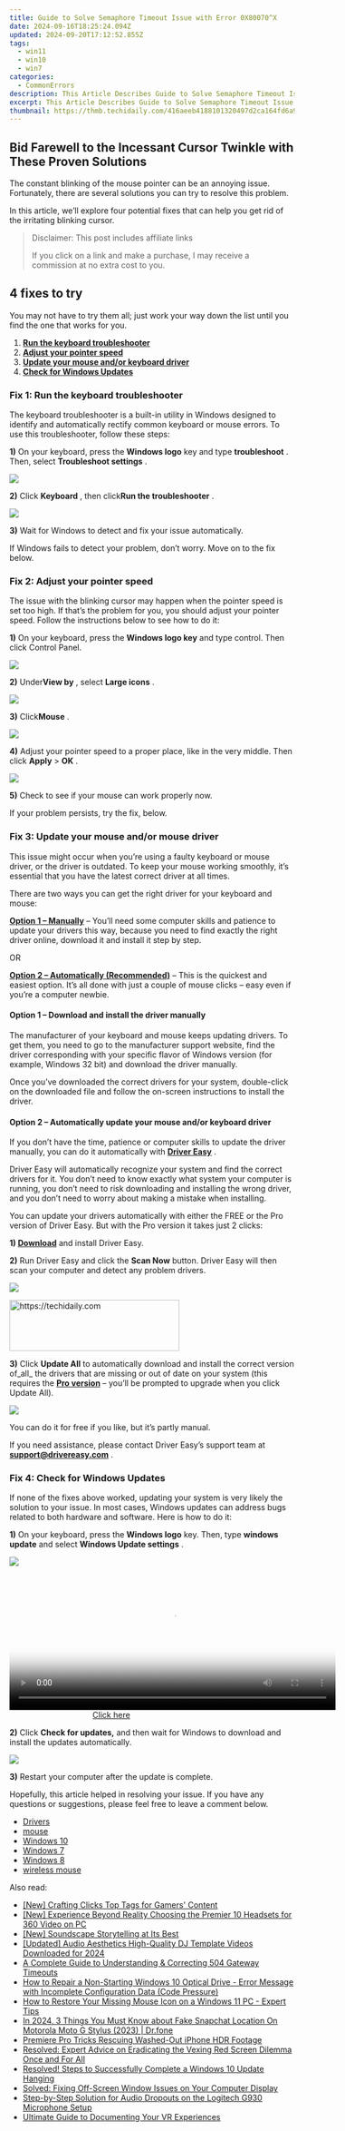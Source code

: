```yaml
---
title: Guide to Solve Semaphore Timeout Issue with Error 0X80070^X
date: 2024-09-16T18:25:24.094Z
updated: 2024-09-20T17:12:52.855Z
tags:
  - win11
  - win10
  - win7
categories:
  - CommonErrors
description: This Article Describes Guide to Solve Semaphore Timeout Issue with Error 0X80070^X
excerpt: This Article Describes Guide to Solve Semaphore Timeout Issue with Error 0X80070^X
thumbnail: https://thmb.techidaily.com/416aeeb4188101320497d2ca164fd6a9ed87803b69670867cf0671d294f1cd7b.jpg
---
```


## Bid Farewell to the Incessant Cursor Twinkle with These Proven Solutions

 The constant blinking of the mouse pointer can be an annoying issue. Fortunately, there are several solutions you can try to resolve this problem.

 In this article, we’ll explore four potential fixes that can help you get rid of the irritating blinking cursor.

>  Disclaimer: This post includes affiliate links
>
>  If you click on a link and make a purchase, I may receive a commission at no extra cost to you.
>

## 4 fixes to try

 You may not have to try them all; just work your way down the list until you find the one that works for you.

1. **[Run the keyboard troubleshooter](#a)**
2. **[Adjust your pointer speed](#b)**
3. **[Update your mouse and/or keyboard driver](#c)**
4. **[Check for Windows Updates](#d)**

### Fix 1: Run the keyboard troubleshooter

 The keyboard troubleshooter is a built-in utility in Windows designed to identify and automatically rectify common keyboard or mouse errors. To use this troubleshooter, follow these steps:

**1)** On your keyboard, press the **Windows logo** key and type **troubleshoot** . Then, select **Troubleshoot settings** .

![](https://images.drivereasy.com/wp-content/uploads/2019/08/image-534.png)

**2)** Click **Keyboard** , then click**Run the troubleshooter** .

![](https://images.drivereasy.com/wp-content/uploads/2019/08/image-535.png)

**3)**  Wait for Windows to detect and fix your issue automatically.

 If Windows fails to detect your problem, don’t worry. Move on to the fix below.

### Fix 2: Adjust your pointer speed

 The issue with the blinking cursor may happen when the pointer speed is set too high. If that’s the problem for you, you should adjust your pointer speed. Follow the instructions below to see how to do it:

**1)** On your keyboard, press the **Windows logo key**  and type control. Then click Control Panel.

![](https://images.drivereasy.com/wp-content/uploads/2019/08/image-530.png)

**2)** Under**View by** , select **Large icons** .

![](https://images.drivereasy.com/wp-content/uploads/2019/08/image-531.png)

**3)** Click**Mouse** .

![](https://images.drivereasy.com/wp-content/uploads/2019/08/image-532-1024x753.png)

**4)** Adjust your pointer speed to a proper place, like in the very middle. Then click **Apply** \> **OK** .

![](https://images.drivereasy.com/wp-content/uploads/2019/08/image-533.png)

**5)** Check to see if your mouse can work properly now.

If your problem persists, try the fix, below.

### Fix 3: Update your mouse and/or mouse driver

 This issue might occur when you’re using a faulty keyboard or mouse driver, or the driver is outdated. To keep your mouse working smoothly, it’s essential that you have the latest correct driver at all times.

 There are two ways you can get the right driver for your keyboard and mouse:

**[Option 1 – Manually](#c1)** – You’ll need some computer skills and patience to update your drivers this way, because you need to find exactly the right driver online, download it and install it step by step.

OR

**[Option 2 – Automatically (Recommended)](#c2)**  – This is the quickest and easiest option. It’s all done with just a couple of mouse clicks – easy even if you’re a computer newbie.

#### **Option 1 – Download and install the driver manually**

 The manufacturer of your keyboard and mouse keeps updating drivers. To get them, you need to go to the manufacturer support website, find the driver corresponding with your specific flavor of Windows version (for example, Windows 32 bit) and download the driver manually.

 Once you’ve downloaded the correct drivers for your system, double-click on the downloaded file and follow the on-screen instructions to install the driver.

#### Option 2 – Automatically update your mouse and/or keyboard driver

 If you don’t have the time, patience or computer skills to update the driver manually, you can do it automatically with **[Driver Easy](https://tools.techidaily.com/drivereasy/download/)**  .

 Driver Easy will automatically recognize your system and find the correct drivers for it. You don’t need to know exactly what system your computer is running, you don’t need to risk downloading and installing the wrong driver, and you don’t need to worry about making a mistake when installing.

 You can update your drivers automatically with either the FREE or the Pro version of Driver Easy. But with the Pro version it takes just 2 clicks:

 **1)[](https://tools.techidaily.com/drivereasy/download/) [Download](https://tools.techidaily.com/drivereasy/download/)**  and install Driver Easy.

**2)** Run Driver Easy and click the **Scan Now** button. Driver Easy will then scan your computer and detect any problem drivers.

![](https://images.drivereasy.com/wp-content/uploads/2019/06/image-357.png)

<!-- affiliate ads begin -->
<a href="https://aligracehair.sjv.io/c/5597632/2036481/19272" target="_top" id="2036481">
  <img src="//a.impactradius-go.com/display-ad/19272-2036481" border="0" alt="https://techidaily.com" width="300" height="90"/>
</a>
<img height="0" width="0" src="https://aligracehair.sjv.io/i/5597632/2036481/19272" style="position:absolute;visibility:hidden;" border="0" />
<!-- affiliate ads end -->

**3)**  Click **Update All** to automatically download and install the correct version of_all_  the drivers that are missing or out of date on your system (this requires the **[Pro version](https://tools.techidaily.com/drivereasy/download/)**  – you’ll be prompted to upgrade when you click Update All).

![](https://images.drivereasy.com/wp-content/uploads/2019/08/image-229.png)

 You can do it for free if you like, but it’s partly manual.

 If you need assistance, please contact Driver Easy’s support team at [**support@drivereasy.com**](https://vapordna.pxf.io/vnbxna) .

### Fix 4: Check for Windows Updates

 If none of the fixes above worked, updating your system is very likely the solution to your issue. In most cases, Windows updates can address bugs related to both hardware and software. Here is how to do it:

**1)**  On your keyboard, press the **Windows logo**  key. Then, type **windows update** and select **Windows Update settings** .

![](https://images.drivereasy.com/wp-content/uploads/2019/08/image-536.png)

<!-- affiliate ads begin -->
<span id="1982485">
					<video width="576" height="240" style="cursor:pointer"
           poster="//a.impactradius-go.com/display-clicktoplayimage/1982485.png"
           onclick="if(!this.playClicked){this.play();this.setAttribute('controls',true);this.playClicked=true;}">
	   <source src="//a.impactradius-go.com/display-ad/22993-1982485">
	   <img src="//a.impactradius-go.com/display-clicktoplayimage/1982485.png" style="border: none; height: 100%; width: 100%; object-fit: contain">
	</video>
	<div style="width:360px;text-align:center"><a href="javascript:window.open(decodeURIComponent('https%3A%2F%2Fhomestyler.sjv.io%2Fc%2F5597632%2F1982485%2F22993'), '_blank');void(0);">Click here</a></div>
</span>
<img height="0" width="0" src="https://imp.pxf.io/i/5597632/1982485/22993" style="position:absolute;visibility:hidden;" border="0" />
<!-- affiliate ads end -->

**2)**  Click **Check for updates,**  and then wait for Windows to download and install the updates automatically.

![](https://images.drivereasy.com/wp-content/uploads/2019/08/image-537.png)

**3)**  Restart your computer after the update is complete.

 Hopefully, this article helped in resolving your issue. If you have any questions or suggestions, please feel free to leave a comment below.

* [Drivers](https://tools.techidaily.com/drivereasy/download/)
* [mouse](https://store.drivereasy.com/order/cart.php?PRODS=4731822&QTY=1&AFFILIATE=108875)
* [Windows 10](https://tools.techidaily.com/drivereasy/download/)
* [Windows 7](https://tools.techidaily.com/drivereasy/download/)
* [Windows 8](https://tools.techidaily.com/drivereasy/download/)
* [wireless mouse](https://bluettide.pxf.io/ekmjb2)

<ins class="adsbygoogle"
     style="display:block"
     data-ad-format="autorelaxed"
     data-ad-client="ca-pub-7571918770474297"
     data-ad-slot="1223367746"></ins>

<ins class="adsbygoogle"
     style="display:block"
     data-ad-client="ca-pub-7571918770474297"
     data-ad-slot="8358498916"
     data-ad-format="auto"
     data-full-width-responsive="true"></ins>

<span class="atpl-alsoreadstyle">Also read:</span>
<div><ul>
<li><a href="https://youtube-video-recordings.techidaily.com/new-crafting-clicks-top-tags-for-gamers-content/"><u>[New] Crafting Clicks Top Tags for Gamers' Content</u></a></li>
<li><a href="https://some-knowledge.techidaily.com/new-experience-beyond-reality-choosing-the-premier-10-headsets-for-360-video-on-pc/"><u>[New] Experience Beyond Reality Choosing the Premier 10 Headsets for 360 Video on PC</u></a></li>
<li><a href="https://vp-tips.techidaily.com/new-soundscape-storytelling-at-its-best/"><u>[New] Soundscape Storytelling at Its Best</u></a></li>
<li><a href="https://facebook-record-videos.techidaily.com/updated-audio-aesthetics-high-quality-dj-template-videos-downloaded-for-2024/"><u>[Updated] Audio Aesthetics High-Quality DJ Template Videos Downloaded for 2024</u></a></li>
<li><a href="https://tech-recovery.techidaily.com/a-complete-guide-to-understanding-and-correcting-504-gateway-timeouts/"><u>A Complete Guide to Understanding & Correcting 504 Gateway Timeouts</u></a></li>
<li><a href="https://common-error.techidaily.com/how-to-repair-a-non-starting-windows-10-optical-drive-error-message-with-incomplete-configuration-data-code-pressure/"><u>How to Repair a Non-Starting Windows 10 Optical Drive - Error Message with Incomplete Configuration Data (Code Pressure)</u></a></li>
<li><a href="https://common-error.techidaily.com/how-to-restore-your-missing-mouse-icon-on-a-windows-11-pc-expert-tips/"><u>How to Restore Your Missing Mouse Icon on a Windows 11 PC - Expert Tips</u></a></li>
<li><a href="https://location-social.techidaily.com/in-2024-3-things-you-must-know-about-fake-snapchat-location-on-motorola-moto-g-stylus-2023-drfone-by-drfone-virtual-android/"><u>In 2024, 3 Things You Must Know about Fake Snapchat Location On Motorola Moto G Stylus (2023) | Dr.fone</u></a></li>
<li><a href="https://extra-tips.techidaily.com/premiere-pro-tricks-rescuing-washed-out-iphone-hdr-footage/"><u>Premiere Pro Tricks Rescuing Washed-Out iPhone HDR Footage</u></a></li>
<li><a href="https://common-error.techidaily.com/resolved-expert-advice-on-eradicating-the-vexing-red-screen-dilemma-once-and-for-all/"><u>Resolved: Expert Advice on Eradicating the Vexing Red Screen Dilemma Once and For All</u></a></li>
<li><a href="https://common-error.techidaily.com/resolved-steps-to-successfully-complete-a-windows-10-update-hanging/"><u>Resolved! Steps to Successfully Complete a Windows 10 Update Hanging</u></a></li>
<li><a href="https://common-error.techidaily.com/solved-fixing-off-screen-window-issues-on-your-computer-display/"><u>Solved: Fixing Off-Screen Window Issues on Your Computer Display</u></a></li>
<li><a href="https://common-error.techidaily.com/step-by-step-solution-for-audio-dropouts-on-the-logitech-g930-microphone-setup/"><u>Step-by-Step Solution for Audio Dropouts on the Logitech G930 Microphone Setup</u></a></li>
<li><a href="https://screen-recording.techidaily.com/ultimate-guide-to-documenting-your-vr-experiences/"><u>Ultimate Guide to Documenting Your VR Experiences</u></a></li>
</ul></div>


